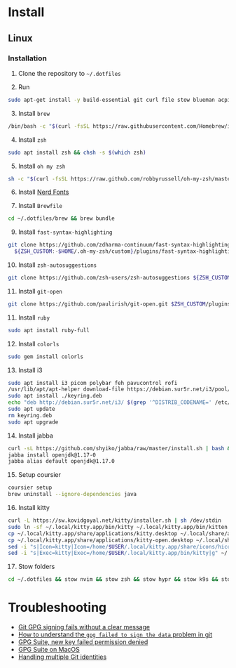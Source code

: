 # Install

## Linux

### Installation
1. Clone the repository to `~/.dotfiles`

2. Run

```bash
sudo apt-get install -y build-essential git curl file stow blueman acpi libusb-1.0-0 libusb-1.0-0-dev shutter
```

3. Install `brew`

```bash
/bin/bash -c "$(curl -fsSL https://raw.githubusercontent.com/Homebrew/install/HEAD/install.sh)"
```

4. Install `zsh`

```bash
sudo apt install zsh && chsh -s $(which zsh)
```

5. Install `oh my zsh`

```bash
sh -c "$(curl -fsSL https://raw.github.com/robbyrussell/oh-my-zsh/master/tools/install.sh)"
```

6. Install [Nerd Fonts](https://github.com/ryanoasis/nerd-fonts/releases/download/v3.2.1/FiraCode.zip)

8. Install `Brewfile`

```bash
cd ~/.dotfiles/brew && brew bundle
```

9. Install `fast-syntax-highlighting`

```bash
git clone https://github.com/zdharma-continuum/fast-syntax-highlighting.git \
  ${ZSH_CUSTOM:-$HOME/.oh-my-zsh/custom}/plugins/fast-syntax-highlighting
```

10. Install `zsh-autosuggestions`

```bash
git clone https://github.com/zsh-users/zsh-autosuggestions ${ZSH_CUSTOM:-~/.oh-my-zsh/custom}/plugins/zsh-autosuggestions
```

11. Install `git-open`

```bash
git clone https://github.com/paulirish/git-open.git $ZSH_CUSTOM/plugins/git-open
```

11. Install `ruby`

```bash
sudo apt install ruby-full
```

12. Install `colorls`

```bash
sudo gem install colorls
```

13. Install i3

```bash
sudo apt install i3 picom polybar feh pavucontrol rofi
/usr/lib/apt/apt-helper download-file https://debian.sur5r.net/i3/pool/main/s/sur5r-keyring/sur5r-keyring_2024.03.04_all.deb keyring.deb SHA256:f9bb4340b5ce0ded29b7e014ee9ce788006e9bbfe31e96c09b2118ab91fca734
sudo apt install ./keyring.deb
echo "deb http://debian.sur5r.net/i3/ $(grep '^DISTRIB_CODENAME=' /etc/lsb-release | cut -f2 -d=) universe" | sudo tee /etc/apt/sources.list.d/sur5r-i3.list
sudo apt update
rm keyring.deb
sudo apt upgrade
```

14. Install jabba

```bash
curl -sL https://github.com/shyiko/jabba/raw/master/install.sh | bash && . ~/.jabba/jabba.sh
jabba install openjdk@1.17-0
jabba alias default openjdk@1.17.0
```

15. Setup coursier

```bash
coursier setup
brew uninstall --ignore-dependencies java
```

16. Install kitty

```bash
curl -L https://sw.kovidgoyal.net/kitty/installer.sh | sh /dev/stdin
sudo ln -sf ~/.local/kitty.app/bin/kitty ~/.local/kitty.app/bin/kitten /usr/local/sbin/
cp ~/.local/kitty.app/share/applications/kitty.desktop ~/.local/share/applications/
cp ~/.local/kitty.app/share/applications/kitty-open.desktop ~/.local/share/applications/
sed -i "s|Icon=kitty|Icon=/home/$USER/.local/kitty.app/share/icons/hicolor/256x256/apps/kitty.png|g" ~/.local/share/applications/kitty*.desktop
sed -i "s|Exec=kitty|Exec=/home/$USER/.local/kitty.app/bin/kitty|g" ~/.local/share/applications/kitty*.desktop
```

17. Stow folders

```bash
cd ~/.dotfiles && stow nvim && stow zsh && stow hypr && stow k9s && stow kitty && stow zed
```

# Troubleshooting

- [Git GPG signing fails without a clear message](https://stackoverflow.com/questions/52444915/git-gpg-signing-fails-without-a-clear-message)
- [How to understand the `gpg failed to sign the data` problem in git](https://gist.github.com/paolocarrasco/18ca8fe6e63490ae1be23e84a7039374)
- [GPG Suite, new key failed permission denied](https://gpgtools.tenderapp.com/discussions/feedback/17657-install-os-x)
- [GPG Suite on MacOS](https://gist.github.com/danieleggert/b029d44d4a54b328c0bac65d46ba4c65)
- [Handling multiple Git identities](https://gist.github.com/Jonalogy/54091c98946cfe4f8cdab2bea79430f9)
